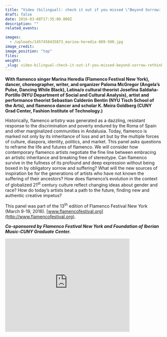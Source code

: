 ```yaml
---
title: "Video (bilingual): check it out if you missed \"Beyond Sorrow: Rethinking Flamenco for the 21st Century\""
draft: false
date: 2016-03-08T17:35:00.000Z
description: ""
related_events:

images:
  - /uploads/1457458435873_marina-heredia-889-500.jpg
image_credit:
image_position: "top"
files:
weight:
_slug: video-bilingual-check-it-out-if-you-missed-beyond-sorrow-rethinking-flamenco-for-the-21st-century
---
```


**With flamenco singer Marina Heredia (Flamenco Festival New York), dancer, choreographer, writer, and organizer Paloma McGregor (Angela’s Pulse, Dancing While Black), Latina/o cultural theorist Josefina Saldaña-Portillo (NYU Department of Social and Cultural Analysis), artist and performance theorist Sebastian Calderón Bentin (NYU Tisch School of the Arts), and flamenco dancer and scholar K. Meira Goldberg (CUNY Grad Center, Fashion Institute of Technology.)**

Historically, flamenco artistry was generated as a dazzling, resistant response to the discrimination and poverty endured by the Roma of Spain and other marginalized communities in Andalusia. Today, flamenco is marked not only by its inheritance of loss and art but by the multiple forces of culture, diaspora, identity, politics, and market. This panel asks questions to reframe the life and futures of flamenco. We will consider how contemporary flamenco artists negotiate the fine line between embracing an artistic inheritance and breaking free of stereotype. Can flamenco survive in the fullness of its profound and deep expression without being boxed in by obligatory sorrow and suffering? What will the new sources of inspiration be for the generations of artists who have not known the suffering of their ancestors? How does flamenco’s evolution in the context of globalized 21<sup>st</sup> century culture reflect changing ideas about gender and race? How do today’s artists beat a path to the future, finding new and authentic creative impetus?

This panel was part of the 13<sup>th</sup> edition of Flamenco Festival New York (March 9-19, 2016). [www.flamencofestival.org](http://www.flamencofestival.org).

**_Co-sponsored by Flamenco Festival New York and Foundation of Iberian Music-CUNY Graduate Center._**

<iframe id="kaltura_player" src="https://cdnapisec.kaltura.com/p/1674401/sp/167440100/embedIframeJs/uiconf_id/23435151/partner_id/1674401?iframeembed=true&amp;playerId=kaltura_player&amp;entry_id=1_3gkj1suf&amp;flashvars[akamaiHD.loadingPolicy]=preInitialize&amp;flashvars[akamaiHD.asyncInit]=true&amp;flashvars[twoPhaseManifest]=true&amp;flashvars[streamerType]=hdnetworkmanifest&amp;flashvars[leadWithHTML5]=true&amp;flashvars[sideBarContainer.plugin]=true&amp;flashvars[sideBarContainer.position]=left&amp;flashvars[sideBarContainer.clickToClose]=true&amp;flashvars[chapters.plugin]=true&amp;flashvars[chapters.layout]=vertical&amp;flashvars[chapters.thumbnailRotator]=false&amp;flashvars[streamSelector.plugin]=true&amp;flashvars[EmbedPlayer.SpinnerTarget]=videoHolder&amp;flashvars[dualScreen.plugin]=true&amp;&amp;wid=1_c493p58s" width="400" height="300" allowfullscreen="" webkitallowfullscreen="" mozallowfullscreen="" frameborder="0"></iframe>

